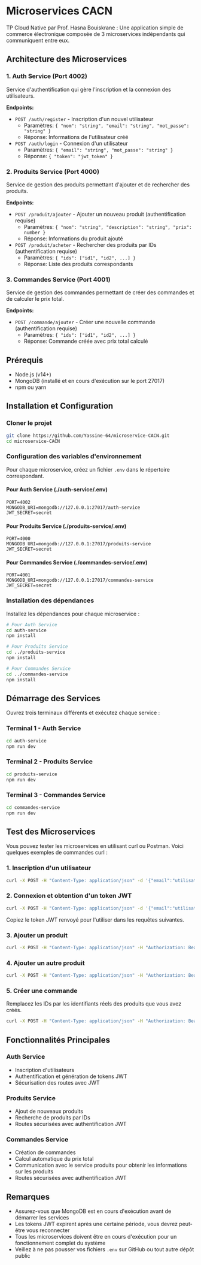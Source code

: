 # Microservices CACN

TP Cloud Native par Prof. Hasna Bouiskrane : Une application simple de commerce électronique composée de 3 microservices indépendants qui communiquent entre eux.

## Architecture des Microservices

### 1. Auth Service (Port 4002)
Service d'authentification qui gère l'inscription et la connexion des utilisateurs.

**Endpoints:**
- `POST /auth/register` - Inscription d'un nouvel utilisateur
  - Paramètres: `{ "nom": "string", "email": "string", "mot_passe": "string" }`
  - Réponse: Informations de l'utilisateur créé
- `POST /auth/login` - Connexion d'un utilisateur
  - Paramètres: `{ "email": "string", "mot_passe": "string" }`
  - Réponse: `{ "token": "jwt_token" }`

### 2. Produits Service (Port 4000)
Service de gestion des produits permettant d'ajouter et de rechercher des produits.

**Endpoints:**
- `POST /produit/ajouter` - Ajouter un nouveau produit (authentification requise)
  - Paramètres: `{ "nom": "string", "description": "string", "prix": number }`
  - Réponse: Informations du produit ajouté
- `POST /produit/acheter` - Rechercher des produits par IDs (authentification requise)
  - Paramètres: `{ "ids": ["id1", "id2", ...] }`
  - Réponse: Liste des produits correspondants

### 3. Commandes Service (Port 4001)
Service de gestion des commandes permettant de créer des commandes et de calculer le prix total.

**Endpoints:**
- `POST /commande/ajouter` - Créer une nouvelle commande (authentification requise)
  - Paramètres: `{ "ids": ["id1", "id2", ...] }`
  - Réponse: Commande créée avec prix total calculé

## Prérequis

- Node.js (v14+)
- MongoDB (installé et en cours d'exécution sur le port 27017)
- npm ou yarn

## Installation et Configuration

### Cloner le projet
```bash
git clone https://github.com/Yassine-64/microservice-CACN.git
cd microservice-CACN
```

### Configuration des variables d'environnement

Pour chaque microservice, créez un fichier `.env` dans le répertoire correspondant.

#### Pour Auth Service (./auth-service/.env)
```
PORT=4002
MONGODB_URI=mongodb://127.0.0.1:27017/auth-service
JWT_SECRET=secret
```

#### Pour Produits Service (./produits-service/.env)
```
PORT=4000
MONGODB_URI=mongodb://127.0.0.1:27017/produits-service
JWT_SECRET=secret
```

#### Pour Commandes Service (./commandes-service/.env)
```
PORT=4001
MONGODB_URI=mongodb://127.0.0.1:27017/commandes-service
JWT_SECRET=secret
```

### Installation des dépendances

Installez les dépendances pour chaque microservice :

```bash
# Pour Auth Service
cd auth-service
npm install

# Pour Produits Service
cd ../produits-service
npm install

# Pour Commandes Service
cd ../commandes-service
npm install
```

## Démarrage des Services

Ouvrez trois terminaux différents et exécutez chaque service :

### Terminal 1 - Auth Service
```bash
cd auth-service
npm run dev
```

### Terminal 2 - Produits Service
```bash
cd produits-service
npm run dev
```

### Terminal 3 - Commandes Service
```bash
cd commandes-service
npm run dev
```

## Test des Microservices

Vous pouvez tester les microservices en utilisant curl ou Postman. Voici quelques exemples de commandes curl :

### 1. Inscription d'un utilisateur
```bash
curl -X POST -H "Content-Type: application/json" -d '{"email":"utilisateur@exemple.com","mot_passe":"motdepasse123","nom":"Utilisateur Test"}' http://localhost:4002/auth/register
```

### 2. Connexion et obtention d'un token JWT
```bash
curl -X POST -H "Content-Type: application/json" -d '{"email":"utilisateur@exemple.com","mot_passe":"motdepasse123"}' http://localhost:4002/auth/login
```

Copiez le token JWT renvoyé pour l'utiliser dans les requêtes suivantes.

### 3. Ajouter un produit
```bash
curl -X POST -H "Content-Type: application/json" -H "Authorization: Bearer VOTRE_TOKEN_JWT" -d '{"nom":"Ordinateur portable","description":"Un ordinateur portable haut de gamme","prix":1000}' http://localhost:4000/produit/ajouter
```

### 4. Ajouter un autre produit
```bash
curl -X POST -H "Content-Type: application/json" -H "Authorization: Bearer VOTRE_TOKEN_JWT" -d '{"nom":"Smartphone","description":"Un smartphone dernière génération","prix":800}' http://localhost:4000/produit/ajouter
```

### 5. Créer une commande
Remplacez les IDs par les identifiants réels des produits que vous avez créés.

```bash
curl -X POST -H "Content-Type: application/json" -H "Authorization: Bearer VOTRE_TOKEN_JWT" -d '{"ids":["ID_PRODUIT_1","ID_PRODUIT_2"]}' http://localhost:4001/commande/ajouter
```

## Fonctionnalités Principales

### Auth Service
- Inscription d'utilisateurs
- Authentification et génération de tokens JWT
- Sécurisation des routes avec JWT

### Produits Service
- Ajout de nouveaux produits
- Recherche de produits par IDs
- Routes sécurisées avec authentification JWT

### Commandes Service
- Création de commandes
- Calcul automatique du prix total
- Communication avec le service produits pour obtenir les informations sur les produits
- Routes sécurisées avec authentification JWT



## Remarques

- Assurez-vous que MongoDB est en cours d'exécution avant de démarrer les services
- Les tokens JWT expirent après une certaine période, vous devrez peut-être vous reconnecter
- Tous les microservices doivent être en cours d'exécution pour un fonctionnement complet du système
- Veillez à ne pas pousser vos fichiers `.env` sur GitHub ou tout autre dépôt public